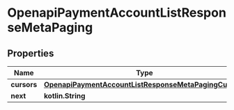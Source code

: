 
# OpenapiPaymentAccountListResponseMetaPaging

## Properties
Name | Type | Description | Notes
------------ | ------------- | ------------- | -------------
**cursors** | [**OpenapiPaymentAccountListResponseMetaPagingCursors**](OpenapiPaymentAccountListResponseMetaPagingCursors.md) |  |  [optional]
**next** | **kotlin.String** |  |  [optional]




